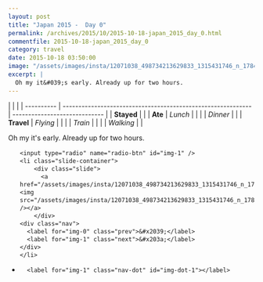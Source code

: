 ```yaml
---
layout: post
title: "Japan 2015 -  Day 0"
permalink: /archives/2015/10/2015-10-18-japan_2015_day_0.html
commentfile: 2015-10-18-japan_2015_day_0
category: travel
date: 2015-10-18 03:50:00
image: "/assets/images/insta/12071038_498734213629833_1315431746_n_17844575377047535.jpg"
excerpt: |
  Oh my it&#039;s early. Already up for two hours.
---
```


|            |                                                              |
| ---------- | ------------------------------------------------------------ | ----------------------------- |
| **Stayed** |  |
| **Ate**    | _Lunch_                                                      |          |
|            | _Dinner_                                                     |          |
| **Travel** | _Flying_                                                     |          |
|            | _Train_                                                      |          |
|            | _Walking_                                                    |          |


Oh my it&#039;s early. Already up for two hours.


<ul class="slides">

    <input type="radio" name="radio-btn" id="img-1" />
    <li class="slide-container">
        <div class="slide">
          <a href="/assets/images/insta/12071038_498734213629833_1315431746_n_17844575377047535.jpg"><img src="/assets/images/insta/12071038_498734213629833_1315431746_n_17844575377047535.jpg" /></a>
        </div>
    <div class="nav">
      <label for="img-0" class="prev">&#x2039;</label>
      <label for="img-1" class="next">&#x203a;</label>
    </div>
    </li>
			
<li class="nav-dots">

      <label for="img-1" class="nav-dot" id="img-dot-1"></label>

</li>
</ul>        
             

		